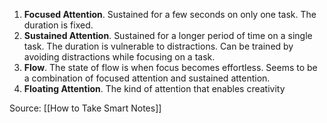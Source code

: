 1.  **Focused Attention**. Sustained for a few seconds on only one task. The duration is fixed.
2.  **Sustained Attention**. Sustained for a longer period of time on a single task. The duration is vulnerable to distractions. Can be trained by avoiding distractions while focusing on a task.
3.  **Flow**. The state of flow is when focus becomes effortless. Seems to be a combination of focused attention and sustained attention.
4.  **Floating Attention**. The kind of attention that enables creativity


Source: [[How to Take Smart Notes]]